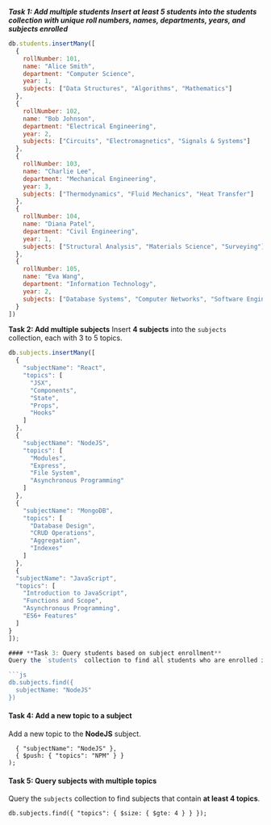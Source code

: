 ***Task 1: Add multiple students
Insert at least 5 students into the students collection with unique roll numbers, names, departments, years, and subjects enrolled***

```js
db.students.insertMany([
  {
    rollNumber: 101,
    name: "Alice Smith",
    department: "Computer Science",
    year: 1,
    subjects: ["Data Structures", "Algorithms", "Mathematics"]
  },
  {
    rollNumber: 102,
    name: "Bob Johnson",
    department: "Electrical Engineering",
    year: 2,
    subjects: ["Circuits", "Electromagnetics", "Signals & Systems"]
  },
  {
    rollNumber: 103,
    name: "Charlie Lee",
    department: "Mechanical Engineering",
    year: 3,
    subjects: ["Thermodynamics", "Fluid Mechanics", "Heat Transfer"]
  },
  {
    rollNumber: 104,
    name: "Diana Patel",
    department: "Civil Engineering",
    year: 1,
    subjects: ["Structural Analysis", "Materials Science", "Surveying"]
  },
  {
    rollNumber: 105,
    name: "Eva Wang",
    department: "Information Technology",
    year: 2,
    subjects: ["Database Systems", "Computer Networks", "Software Engineering"]
  }
])
```


**Task 2: Add multiple subjects**
Insert **4 subjects** into the `subjects` collection, each with 3 to 5 topics.

```js
db.subjects.insertMany([
  { 
    "subjectName": "React",
    "topics": [
      "JSX", 
      "Components", 
      "State", 
      "Props", 
      "Hooks"
    ]
  },
  { 
    "subjectName": "NodeJS", 
    "topics": [
      "Modules", 
      "Express", 
      "File System", 
      "Asynchronous Programming"
    ]
  },
  { 
    "subjectName": "MongoDB", 
    "topics": [
      "Database Design", 
      "CRUD Operations", 
      "Aggregation", 
      "Indexes"
    ]
  },
  {
  "subjectName": "JavaScript",
  "topics": [
    "Introduction to JavaScript",
    "Functions and Scope",
    "Asynchronous Programming",
    "ES6+ Features"
  ]
}
]);

#### **Task 3: Query students based on subject enrollment**
Query the `students` collection to find all students who are enrolled in **NodeJS**.

```js
db.subjects.find({
  subjectName: "NodeJS"
})
```

#### **Task 4: Add a new topic to a subject**
Add a new topic to the **NodeJS** subject.

```db.subjects.updateOne(
  { "subjectName": "NodeJS" },
  { $push: { "topics": "NPM" } }
);
```

#### **Task 5: Query subjects with multiple topics**
Query the `subjects` collection to find subjects that contain **at least 4 topics**.

```
db.subjects.find({ "topics": { $size: { $gte: 4 } } });
```